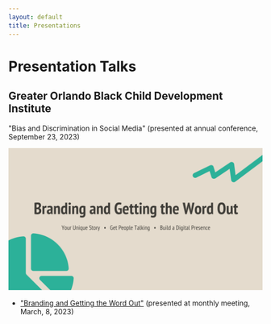 ```yaml
---
layout: default
title: Presentations
---
```


# Presentation Talks

## Greater Orlando Black Child Development Institute

"Bias and Discrimination in Social Media" (presented at annual conference, September 23, 2023)

![Featured Image](/assets/presentation.jpg)
- ["Branding and Getting the Word Out"](https://prezi.com/i/0ww1gtx05mef/) (presented at monthly meeting, March, 8, 2023)
